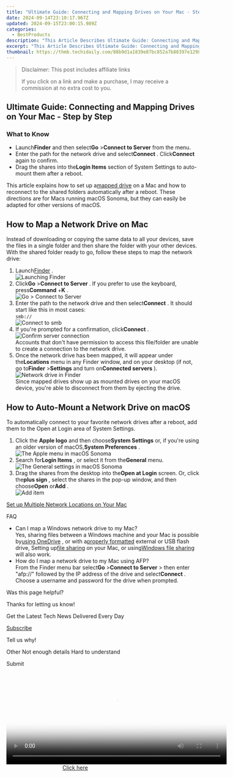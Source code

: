 ```yaml
---
title: "Ultimate Guide: Connecting and Mapping Drives on Your Mac - Step by Step"
date: 2024-09-14T23:10:17.967Z
updated: 2024-09-15T23:00:15.989Z
categories:
  - BestProducts
description: "This Article Describes Ultimate Guide: Connecting and Mapping Drives on Your Mac - Step by Step"
excerpt: "This Article Describes Ultimate Guide: Connecting and Mapping Drives on Your Mac - Step by Step"
thumbnail: https://thmb.techidaily.com/88b9d1a1839e87bc852a7b88397e12987972348fa38a161adde19f109b06aa2c.jpg
---
```


>  Disclaimer: This post includes affiliate links
>
>  If you click on a link and make a purchase, I may receive a commission at no extra cost to you.
>

## Ultimate Guide: Connecting and Mapping Drives on Your Mac - Step by Step
### What to Know

* Launch**Finder** and then select**Go** \>**Connect to Server** from the menu.
* Enter the path for the network drive and select**Connect** . Click**Connect** again to confirm.
* Drag the shares into the**Login Items** section of System Settings to auto-mount them after a reboot.

 This article explains how to set up a[mapped drive](https://www.lifewire.com/what-is-a-mapped-drive-2625932) on a Mac and how to reconnect to the shared folders automatically after a reboot. These directions are for Macs running macOS Sonoma, but they can easily be adapted for other versions of macOS.  

## How to Map a Network Drive on Mac

 Instead of downloading or copying the same data to all your devices, save the files in a single folder and then share the folder with your other devices. With the shared folder ready to go, follow these steps to map the network drive:

1. Launch[Finder](https://www.lifewire.com/use-mac-finder-2260739) .  
![Launching Finder](https://www.lifewire.com/thmb/huJvgSnOo0nc6KBEwczoAZROP0Q=/1500x0/filters:no_upscale():max_bytes(150000):strip_icc():format(webp)/launchfinder-340aa8e12df54fcdb7a00d5f690fffc5.jpg)
2. Click**Go** \>**Connect to Server** . If you prefer to use the keyboard, press**Command** +**K** .  
![Go > Connect to Server](https://www.lifewire.com/thmb/o4nzpFECIMhhjSy946PTVqi6NkI=/1500x0/filters:no_upscale():max_bytes(150000):strip_icc():format(webp)/go_connecttoserver-015046850f824f41874453979f22fb61.jpg)
3. Enter the path to the network drive and then select**Connect** . It should start like this in most cases:  
 `smb://`  
![Connect to smb](https://www.lifewire.com/thmb/LGGVIx8-2eXACqoDFGFx2WQEuCk=/1500x0/filters:no_upscale():max_bytes(150000):strip_icc():format(webp)/connecttosmbserver-d55cf0e3c30f47eb8775f220506ce07f.jpg)
4. If you're prompted for a confirmation, click**Connect** .  
![Confirm server connection](https://www.lifewire.com/thmb/0seVxpQZnWQ2lKqukB2EbRbeD44=/1500x0/filters:no_upscale():max_bytes(150000):strip_icc():format(webp)/confirmserverconnection-5f5a46f9f44d44739284b5b6ccfc692b.jpg)  
 Accounts that don't have permission to access this file/folder are unable to create a connection to the network drive.
5. Once the network drive has been mapped, it will appear under the**Locations** menu in any Finder window, and on your desktop (if not, go to**Finder** \>**Settings** and turn on**Connected servers** ).  
![Network drive in Finder](https://www.lifewire.com/thmb/2f4aT702rnz3MPWi5Rzb8V9w8jA=/1500x0/filters:no_upscale():max_bytes(150000):strip_icc():format(webp)/networkdriveinfinderwindow-92d62c1eadd242d8bc12b4ef8225f71f.jpg)  
 Since mapped drives show up as mounted drives on your macOS device, you're able to disconnect from them by ejecting the drive.

## How to Auto-Mount a Network Drive on macOS

 To automatically connect to your favorite network drives after a reboot, add them to the Open at Login area of System Settings.

1. Click the **Apple logo** and then choose**System Settings** or, if you're using an older version of macOS,**System Preferences** .  
![The Apple menu in macOS Sonoma](https://www.lifewire.com/thmb/6QskzBI9YdP7WJnGKV9O3npt9nA=/1500x0/filters:no_upscale():max_bytes(150000):strip_icc():format(webp)/macos-apple-menu-252257511a624fafb66828de2bf361bf.png)
2. Search for**Login Items** , or select it from the**General** menu.  
![The General settings in macOS Sonoma](https://www.lifewire.com/thmb/HrlqpnLHLrKZXCvhuz6ds3v4cq4=/1500x0/filters:no_upscale():max_bytes(150000):strip_icc():format(webp)/mac-general-settings-852379f46e5b483d9109f6149d449040.png)
3. Drag the shares from the desktop into the**Open at Login** screen. Or, click the**plus sign** , select the shares in the pop-up window, and then choose**Open** or**Add** .  
![Add item](https://www.lifewire.com/thmb/HUk4Vz4G4x7xJJCa0gQsyEbDnN8=/1500x0/filters:no_upscale():max_bytes(150000):strip_icc():format(webp)/additem-f32796130b64451cafd6246a060e9eb5.jpg)

[Set up Multiple Network Locations on Your Mac](https://www.lifewire.com/set-up-multiple-network-locations-on-mac-2260396)

 FAQ

* Can I map a Windows network drive to my Mac?  
 Yes, sharing files between a Windows machine and your Mac is possible by[using OneDrive](https://www.lifewire.com/set-up-microsoft-onedrive-for-mac-2260846) , or with a[properly formatted](https://www.lifewire.com/format-usb-drive-in-fat32-on-windows-10-5113286) external or USB flash drive, Setting up[file sharing](https://www.lifewire.com/set-up-macs-file-sharing-options-2260207) on your Mac, or using[Windows file sharing](https://www.lifewire.com/network-file-sharing-in-microsoft-windows-818219) will also work.
* How do I map a network drive to my Mac using AFP?  
 From the Finder menu bar select**Go** \>**Connect to Server** \> then enter "afp://" followed by the IP address of the drive and select**Connect** . Choose a username and password for the drive when prompted.

Was this page helpful?

Thanks for letting us know!

 Get the Latest Tech News Delivered Every Day

[Subscribe](https://www.lifewire.com/#)

Tell us why!

 Other  Not enough details  Hard to understand

 Submit

<ins class="adsbygoogle"
     style="display:block"
     data-ad-format="autorelaxed"
     data-ad-client="ca-pub-7571918770474297"
     data-ad-slot="1223367746"></ins>

<ins class="adsbygoogle"
     style="display:block"
     data-ad-client="ca-pub-7571918770474297"
     data-ad-slot="8358498916"
     data-ad-format="auto"
     data-full-width-responsive="true"></ins>



<!-- affiliate ads begin -->
<span id="1983475">
					<video width="576" height="240" style="cursor:pointer"
           poster="//a.impactradius-go.com/display-clicktoplayimage/1983475.png"
           onclick="if(!this.playClicked){this.play();this.setAttribute('controls',true);this.playClicked=true;}">
	   <source src="//a.impactradius-go.com/display-ad/22993-1983475">
	   <img src="//a.impactradius-go.com/display-clicktoplayimage/1983475.png" style="border: none; height: 100%; width: 100%; object-fit: contain">
	</video>
	<div style="width:360px;text-align:center"><a href="javascript:window.open(decodeURIComponent('https%3A%2F%2Fhomestyler.sjv.io%2Fc%2F5597632%2F1983475%2F22993'), '_blank');void(0);">Click here</a></div>
</span>
<img height="0" width="0" src="https://imp.pxf.io/i/5597632/1983475/22993" style="position:absolute;visibility:hidden;" border="0" />
<!-- affiliate ads end -->

